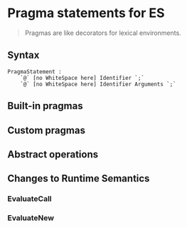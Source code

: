 # Pragma statements for ES

> Pragmas are like decorators for lexical environments.

## Syntax

```
PragmaStatement :
    `@` [no WhiteSpace here] Identifier `;`
    `@` [no WhiteSpace here] Identifier Arguments `;`
```

## Built-in pragmas

## Custom pragmas

## Abstract operations

## Changes to Runtime Semantics

### EvaluateCall

### EvaluateNew
